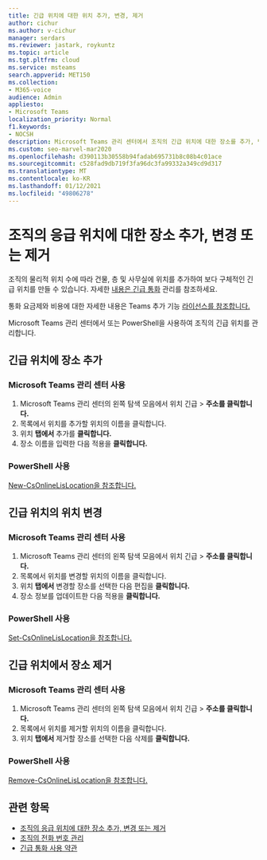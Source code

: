 ```yaml
---
title: 긴급 위치에 대한 위치 추가, 변경, 제거
author: cichur
ms.author: v-cichur
manager: serdars
ms.reviewer: jastark, roykuntz
ms.topic: article
ms.tgt.pltfrm: cloud
ms.service: msteams
search.appverid: MET150
ms.collection:
- M365-voice
audience: Admin
appliesto:
- Microsoft Teams
localization_priority: Normal
f1.keywords:
- NOCSH
description: Microsoft Teams 관리 센터에서 조직의 긴급 위치에 대한 장소를 추가, 변경 또는 제거하는 방법을 배워야 합니다.
ms.custom: seo-marvel-mar2020
ms.openlocfilehash: d390113b30558b94fadab695731b8c08b4c01ace
ms.sourcegitcommit: c528fad9db719f3fa96dc3fa99332a349cd9d317
ms.translationtype: MT
ms.contentlocale: ko-KR
ms.lasthandoff: 01/12/2021
ms.locfileid: "49806278"
---
```

# <a name="add-change-or-remove-a-place-for-an-emergency-location-in-your-organization"></a>조직의 응급 위치에 대한 장소 추가, 변경 또는 제거

조직의 물리적 위치 수에 따라 건물, 층 및 사무실에 위치를 추가하여 보다 구체적인 긴급 위치를 만들 수 있습니다. 자세한 [내용은 긴급 통화](what-are-emergency-locations-addresses-and-call-routing.md) 관리를 참조하세요.
  
통화 요금제와 비용에 대한 자세한 내용은 Teams 추가 기능 [라이선스를 참조합니다.](teams-add-on-licensing/microsoft-teams-add-on-licensing.md)

Microsoft Teams 관리 센터에서 또는 PowerShell을 사용하여 조직의 긴급 위치를 관리합니다.
  
## <a name="add-a-place-to-an-emergency-location"></a>긴급 위치에 장소 추가

### <a name="using-the-microsoft-teams-admin-center"></a>Microsoft Teams 관리 센터 사용

1. Microsoft Teams 관리 센터의 왼쪽 탐색 모음에서 위치 긴급  >  **주소를 클릭합니다.**
2. 목록에서 위치를 추가할 위치의 이름을 클릭합니다.
3. 위치 **탭에서** 추가를 **클릭합니다.**
4. 장소 이름을 입력한 다음 적용을 **클릭합니다.**

### <a name="using-powershell"></a>PowerShell 사용

[New-CsOnlineLisLocation을 참조합니다.](https://docs.microsoft.com/powershell/module/skype/new-csonlinelislocation)
    
## <a name="change-a-place-for-an-emergency-location"></a>긴급 위치의 위치 변경

### <a name="using-the-microsoft-teams-admin-center"></a>Microsoft Teams 관리 센터 사용

1. Microsoft Teams 관리 센터의 왼쪽 탐색 모음에서 위치 긴급  >  **주소를 클릭합니다.**
2. 목록에서 위치를 변경할 위치의 이름을 클릭합니다.
3. 위치 **탭에서** 변경할 장소를 선택한 다음 편집을 **클릭합니다.**
4. 장소 정보를 업데이트한 다음 적용을 **클릭합니다.**

### <a name="using-powershell"></a>PowerShell 사용

[Set-CsOnlineLisLocation을 참조합니다.](https://docs.microsoft.com/powershell/module/skype/set-csonlinelislocation)
    
## <a name="remove-a-place-from-an-emergency-location"></a>긴급 위치에서 장소 제거

### <a name="using-the-microsoft-teams-admin-center"></a>Microsoft Teams 관리 센터 사용

1. Microsoft Teams 관리 센터의 왼쪽 탐색 모음에서 위치 긴급  >  **주소를 클릭합니다.**
2. 목록에서 위치를 제거할 위치의 이름을 클릭합니다.
3. 위치 **탭에서** 제거할 장소를 선택한 다음 삭제를 **클릭합니다.**

### <a name="using-powershell"></a>PowerShell 사용

[Remove-CsOnlineLisLocation을 참조합니다.](https://docs.microsoft.com/powershell/module/skype/remove-csonlinelislocation)
    
## <a name="related-topics"></a>관련 항목

- [조직의 응급 위치에 대한 장소 추가, 변경 또는 제거](add-change-remove-emergency-place-organization.md)
- [조직의 전화 번호 관리](/microsoftteams/manage-phone-numbers-for-your-organization)
- [긴급 통화 사용 약관](/microsoftteams/emergency-calling-terms-and-conditions)
